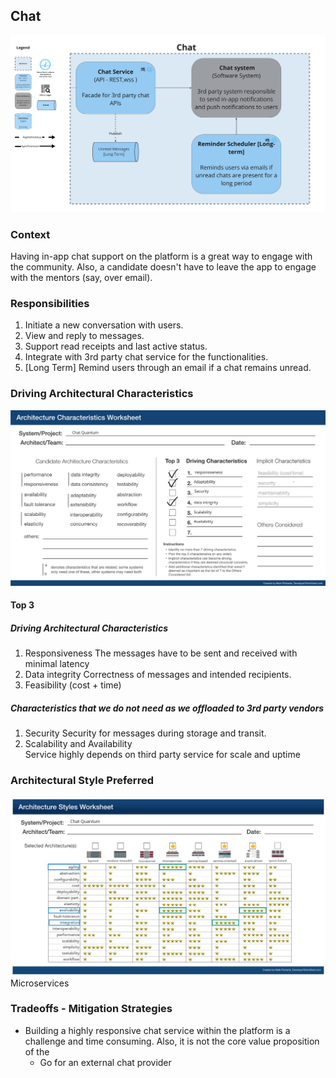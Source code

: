 ## Chat

![Image](../diagrams/quanta/chat-quanta.jpg)

### Context

Having in-app chat support on the platform is a great way to engage with the community. Also, a candidate doesn't have to leave the app to engage with the mentors (say, over email).

### Responsibilities

1. Initiate a new conversation with users.
2. View and reply to messages.
3. Support read receipts and last active status.
4. Integrate with 3rd party chat service for the functionalities.
5. [Long Term] Remind users through an email if a chat remains unread.

### Driving Architectural Characteristics

![Image](../images/chat-quantum-worksheet.jpg)

#### Top 3

##### Driving Architectural Characteristics

1. Responsiveness
   The messages have to be sent and received with minimal latency
2. Data integrity
   Correctness of messages and intended recipients.
3. Feasibility (cost + time)

##### Characteristics that we do not need as we offloaded to 3rd party vendors

1. Security
   Security for messages during storage and transit.
2. Scalability and Availability  
   Service highly depends on third party service for scale and uptime

### Architectural Style Preferred

![Image](../images/chat-quantum-arch-characteristics.jpg)
Microservices

### Tradeoffs - Mitigation Strategies

- Building a highly responsive chat service within the platform is a challenge and time consuming. Also, it is not the core value proposition of the
  - Go for an external chat provider
